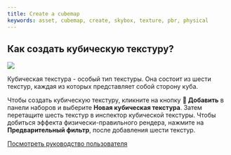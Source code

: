 ```yaml
---
title: Create a cubemap
keywords: asset, cubemap, create, skybox, texture, pbr, physical
---
```


## Как создать кубическую текстуру?

<img src="https://s3-eu-west-1.amazonaws.com/static.playcanvas.com/instructions/new_cubemap.gif"/>

Кубическая текстура - особый тип текстуры. Она состоит из шести текстур, каждая из которых представляет собой сторону куба.

Чтобы создать кубическую текстуру, кликните на кнопку **<span class="font-icon">&#57632;</span> Добавить** в панели наборов и выберите **Новая кубическая текстура**. Затем перетащите шесть текстур в инспектор кубической текстуры. Чтобы добиться эффекта физически-правильного рендера, нажмите на **Предварительный фильтр**, после добавления шести текстур.

<a class="docs" href="http://developer.playcanvas.com/en/user-manual/assets/cubemaps/" target="_blank">Посмотреть руководство пользователя</a>

